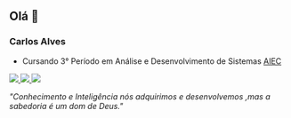  ## Olá 👋

### Carlos Alves

+ Cursando 3° Período em Análise e Desenvolvimento de Sistemas [AIEC](https://www.aiec.br/)

 [![](https://img.shields.io/badge/-Carlos%20Alves-6633cc?style=flat-square&logo=Linkedin&logoColor=white&link=https://www.linkedin.com/in/carlos-alves-508b351b4/) ]( https://www.linkedin.com/in/carlos-alves-508b351b4/) 
 [![](https://img.shields.io/badge/-Jr.carlooss@gmail.com-6633cc?style=flat-square&logo=Gmail&logoColor=white&link=mailto:Jr.carlooss@gmail.com)](Jr.carlooss@gmail.com)[
![](https://img.shields.io/badge/-@jr.carloos-6633cc?style=flat-square&labelColor=6633cc&logo=instagram&logoColor=white&link=https://www.instagram.com/jr.carloos/?hl=pt-br)](https://www.instagram.com/jr.carloos/?hl=pt-br)


*"Conhecimento e Inteligência nós adquirimos e desenvolvemos ,mas a sabedoria é um dom de Deus."*
